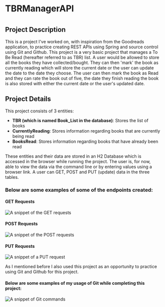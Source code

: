<h1>TBRManagerAPI<h1>
<h2>Project Description</h2>
<p>This is a project I've worked on, with inspiration from the Goodreads application, to practice creating REST APIs using Spring and source control using Git and Github. This project is a very basic project that manages a To Be Read (hereafter referred to as TBR) list. A user would be allowed to store all the books they have collected/bought. They can then 'mark' the book as currently reading which will store the current date or the user can update the date to the date they choose. The user can then mark the book as Read and they can rate the book out of five, the date they finish reading the book is also stored with either the current date or the user's updated date.</p>

<h2>Project Details</h2>
<p>This project consists of 3 entities:</p>
<ul>
  <li><strong>TBR (which is named Book_List in the database)</strong>: Stores the list of books</li>
  <li><strong>CurrentlyReading</strong>: Stores information regarding books that are currently being read</li>
  <li><strong>BooksRead</strong>: Stores information regarding books that have already been read</li>
</ul>

<p>These entities and their data are stored in an H2 Database which is accessed in the browser while running the project. The user is, for now, able to view the data via the command line or by entering values using a browser link. A user can GET, POST and PUT (update) data in the three tables.</p>

<h3>Below are some examples of some of the endpoints created:</h3>

<h4>GET Requests</h4>
<img src="https://github.com/TheMbalist/TBRManagerAPI/assets/121617487/7b880dd9-2bbb-4b82-b03a-5d3dca62ea40" alt="A snippet of the GET requests"/>

<h4>POST Requests</h4>
<img src="https://github.com/TheMbalist/TBRManagerAPI/assets/121617487/49a6933a-55cf-4326-bc16-7c177707c9dc" alt="A snippet of the POST requests" />

<h4>PUT Requests</h4>
<img src="https://github.com/TheMbalist/TBRManagerAPI/assets/121617487/2d2ae68f-0144-4e93-9e99-5d0984b1b304" alt="A snippet of a PUT request"/>

<p>As I mentioned before I also used this project as an opportunity to practice using Git and Github for this project.</p>
<h4>Below are some examples of my usage of Git while completing this project:</h4>
<img src="https://github.com/TheMbalist/TBRManagerAPI/assets/121617487/1630e692-4973-4bba-ad4b-45150da621a8" alt="A snippet of Git commands"/>
